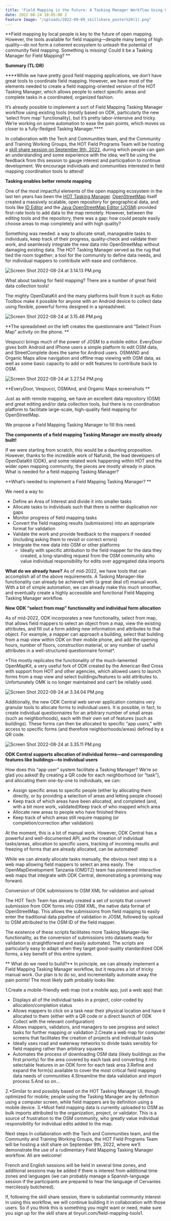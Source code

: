 ```yaml
---
title: 'Field Mapping is the Future: A Tasking Manager Workflow Using ODK'
date: 2022-08-24 10:05:00 Z
Feature Image: "/uploads/2022-09-09_skillshare_poster%20(1).png"
---
```


**Field mapping by local people is key to the future of open mapping. However, the tools available for field mapping—despite many being of high quality—do not form a coherent ecosystem to unleash the potential of community field mapping. Something is missing! Could it be a Tasking Manager for Field Mapping?
**

**Summary (TL:DR)**

****While we have pretty good field mapping applications, we don’t have great tools to coordinate field mapping. However, we have most of the elements needed to create a field mapping-oriented version of the HOT Tasking Manager, which allows people to select specific areas and complete tasks in a coordinated, organized fashion. 

It’s already possible to implement a sort of Field Mapping Tasking Manager workflow using existing tools (mostly based on ODK, particularly the new ‘select from map’ functionality), but it’s pretty labor-intensive and tricky. We’re working on some automation to ease the pain points, which moves us closer to a fully-fledged Tasking Manager.****

In collaboration with the Tech and Communities team, and the Community and Training Working Groups, the HOT Field Programs Team will be hosting a [skill share session on September 9th, 2022,](https://www.eventbrite.com/e/field-mapping-is-the-future-a-tasking-manager-workflow-for-open-data-kit-tickets-400186387257) during which people can gain an understanding and some experience with the idea; we’ll be using the feedback from this session to gauge interest and participation to continue development. We encourage individuals and communities interested in field mapping coordination tools to attend!

**Tasking enables better remote mapping**

One of the most impactful elements of the open mapping ecosystem in the last ten years has been the [HOT Tasking Manager](https://tasks.hotosm.org/). [OpenStreetMap](https://www.openstreetmap.org/#map=19/75.56995/-116.60797) itself created a massively scalable, open repository for geographical data, and tools like [ID Editor](http://ideditor.com/) and the [Java OpenStreetMap Editor (JOSM)](https://josm.openstreetmap.de/) provided first-rate tools to add data to the map remotely. However, between the editing tools and the repository, there was a gap: how could people easily choose areas to map completely and with high quality?

Something was needed: a way to allocate small, manageable tasks to individuals, keep track of their progress, quality-check and validate their work, and seamlessly integrate the new data into OpenStreetMap without damaging existing data. The HOT Tasking Manager served as the rug that tied the room together; a tool for the community to define data needs, and for individual mappers to contribute with ease and confidence.

![Screen Shot 2022-08-24 at 3.14.13 PM.png](/uploads/Screen%20Shot%202022-08-24%20at%203.14.13%20PM.png)

What about tasking for field mapping?
There are a number of great field data collection tools! 

The mighty OpenDataKit and the many platforms built from it such as Kobo Toolbox make it possible for anyone with an Android device to collect data using flexible, powerful forms designed in a spreadsheet. 

![Screen Shot 2022-08-24 at 3.15.46 PM.png](/uploads/Screen%20Shot%202022-08-24%20at%203.15.46%20PM.png)

**The spreadsheet on the left creates the questionnaire and “Select From Map” activity on the phone.
**

Vespucci brings much of the power of JOSM to a mobile editor. EveryDoor gives both Android and iPhone users a simple platform to edit OSM data, and StreetComplete does the same for Android users. OSMAND and Organic Maps allow navigation and offline map viewing with OSM data, as well as some basic capacity to add or edit features to contribute back to OSM.


![Screen Shot 2022-08-24 at 3.27.54 PM.png](/uploads/Screen%20Shot%202022-08-24%20at%203.27.54%20PM.png)

**EveryDoor, Vespucci, OSMAnd, and Organic Maps screenshots
**

Just as with remote mapping, we have an excellent data repository (OSM) and great editing and/or data collection tools, but there is no coordination platform to facilitate large-scale, high-quality field mapping for OpenStreetMap. 

We propose a Field Mapping Tasking Manager to fill this need.

**The components of a field mapping Tasking Manager are mostly already built!**

If we were starting from scratch, this would be a daunting proposition. However, thanks to the incredible work of Nafundi, the lead developers of OpenDataKit (ODK), and some related work happening within HOT and the wider open mapping community, the pieces are mostly already in place.
What is needed for a field mapping Tasking Manager?

**What’s needed to implement a Field Mapping Tasking Manager? **

We need a way to:
* Define an Area of Interest and divide it into smaller tasks
* Allocate tasks to individuals such that there is neither duplication nor gaps
* Monitor progress of field mapping tasks
* Convert the field mapping results (submissions) into an appropriate format for validation 
* Validate the work and provide feedback to the mappers if needed (including asking them to revisit or correct errors)
* Integrate the new data into OSM or other platforms
  * Ideally with specific attribution to the field mapper for the data they created, a long-standing request from the OSM community who value individual responsibility for edits over aggregated data imports

**What do we already have?**
As of mid-2022, we have tools that can accomplish all of the above requirements. A Tasking Manager-like functionality can already be achieved with (a great deal of) manual work. With a bit of simple automation, we can already make this much smoother, and eventually create a highly accessible and functional Field Mapping Tasking Manager workflow. 

**New ODK “select from map” functionality and individual form allocation**

As of mid-2022, ODK incorporates a new functionality, select from map, that allows field mappers to select an object from a map, view the existing attributes, and fill out a form adding new information and attributes to that object. For example, a mapper can approach a building, select that building from a map view within ODK on their mobile phone, and add the opening hours, number of floors, construction material, or any number of useful attributes in a well-structured questionnaire format*.

 *This mostly replicates the functionality of the much-lamented OpenMapKit, a very useful fork of ODK created by the American Red Cross with support from HOT and other agencies, which allowed users to launch forms from a map view and select buildings/features to add attributes to. Unfortunately OMK is no longer maintained and can’t be reliably used.

![Screen Shot 2022-08-24 at 3.34.04 PM.png](/uploads/Screen%20Shot%202022-08-24%20at%203.34.04%20PM.png)

Additionally, the new ODK Central web server application contains very granular tools to allocate forms to individual users. It is possible, in fact, to create individual questionnaires for an arbitrary number of small areas (such as neighborhoods), each with their own set of features (such as buildings). These forms can then be allocated to specific “app users,” with access to specific forms (and therefore neighborhoods/areas) defined by a QR code.

![Screen Shot 2022-08-24 at 3.35.11 PM.png](/uploads/Screen%20Shot%202022-08-24%20at%203.35.11%20PM.png)

**ODK Central supports allocation of individual forms—and corresponding features like buildings—to individual users**

How does this “app user” system facilitate a Tasking Manager? We’re so glad you asked! By creating a QR code for each neighborhood (or “task”), and allocating them one-by-one to individuals, we can:
* Assign specific areas to specific people (either by allocating them directly, or by providing a selection of areas and letting people choose)
* Keep track of which areas have been allocated, and completed (and, with a bit more work, validated)Keep track of who mapped which area
* Allocate new areas to people who have finished theirs
* Keep track of which areas still require mapping (or completion/correction after validation)

At the moment, this is a lot of manual work. However, ODK Central has a powerful and well-documented API, and the creation of individual tasks/areas, allocation to specific users, tracking of incoming results and freezing of forms that are already allocated, can be automated!

While we can already allocate tasks manually, the obvious next step is a web map allowing field mappers to select an area easily. The OpenMapDevelopment Tanzania (OMDTZ) team has pioneered interactive web maps that integrate with ODK Central, demonstrating a promising way forward.

Conversion of ODK submissions to OSM XML for validation and upload

The HOT Tech Team has already created a set of scripts that convert submission from ODK forms into OSM XML, the native data format of OpenStreetMap. This allows the submissions from field mapping to easily enter the traditional data pipeline of validation in JOSM, followed by upload to OSM attributed to the OSM ID of the field mapper. 

The existence of these scripts facilitates more Tasking Manager-like functionality, as the conversion of submissions into datasets ready for validation is straightforward and easily automated. The scripts are particularly easy to adapt when they target good-quality standardized ODK forms, a key benefit of this entire system.

**
What do we need to build?**
In principle, we can already implement a Field Mapping Tasking Manager workflow, but it requires a lot of tricky manual work. Our plan is to do so, and incrementally automate away the pain points! The most likely path probably looks like:

1.Create a mobile-friendly web map (not a mobile app, just a web app) that:
* Displays all of the individual tasks in a project, color-coded by allocation/completion status
* Allows mappers to click on a task near their physical location and have it allocated to them (either with a QR code or a direct launch of ODK Collect with the relevant configuration)
* Allows mappers, validators, and managers to see progress and select tasks for further mapping or validation
2.Create a web map for computer screens that facilitates the creation of projects and individual tasks
* Ideally uses road and waterway networks to divide tasks sensibly for field mapping rather than arbitrary squares
* Automates the process of downloading OSM data (likely buildings as the first priority) for the area covered by each task and converting it into selectable features in an ODK form for each task area
3.Refine and expand the form(s) available to cover the most critical field mapping data needs of communities
4.Streamline the data validation and import process
5.And so on…


2.*Similar to and possibly based on the HOT Tasking Manager UI, though optimized for mobile; people using the Tasking Manager are by definition using a computer screen, while field mappers are by definition using a mobile device.
3.*Most field mapping data is currently uploaded to OSM as bulk imports attributed to the organization, project, or validator. This is a source of frustration to the OSM community, who greatly value individual responsibility for individual edits added to the map.


Next steps
In collaboration with the Tech and Communities team, and the Community and Training Working Groups, the HOT Field Programs Team will be hosting a skill share on September 9th, 2022, where we’ll demonstrate the use of a rudimentary Field Mapping Tasking Manager workflow. All are welcome! 

French and English sessions will be held in several time zones, and additional sessions may be added if there is interest from additional time zones and languages (we can probably manage a Spanish-language session if the participants are prepared to hear the language of Cervantes mercilessly butchered). 

If, following the skill share session, there is substantial community interest in using this workflow, we will continue building it in collaboration with those users. So if you think this is something you might want or need, make sure you sign up for the skill share at tinyurl.com/field-mapping-tools1.












